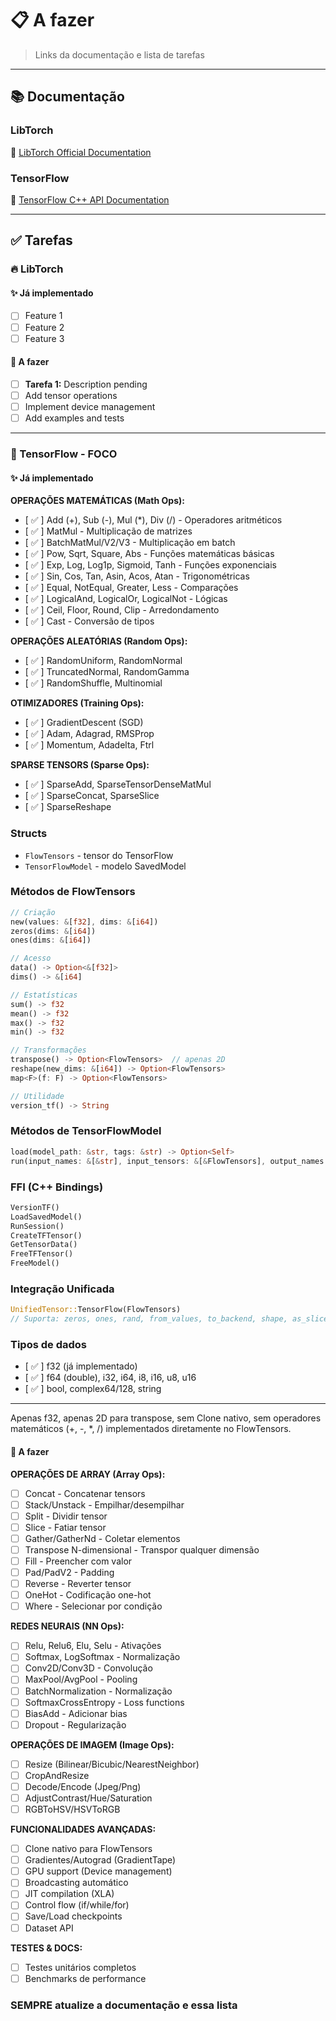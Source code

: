 # 📋 A fazer

> Links da documentação e lista de tarefas

---

## 📚 Documentação

### LibTorch

🔗 [LibTorch Official Documentation](https://pytorch.org/cppdocs/)

### TensorFlow

🔗 [TensorFlow C++ API Documentation](https://www.tensorflow.org/api_docs/cc)

---

## ✅ Tarefas

### 🔥 LibTorch

#### ✨ Já implementado

- [ ] Feature 1
- [ ] Feature 2
- [ ] Feature 3

#### 🚀 A fazer

- [ ] **Tarefa 1:** Description pending
- [ ] Add tensor operations
- [ ] Implement device management
- [ ] Add examples and tests

---

### 🌊 TensorFlow - FOCO

#### ✨ Já implementado

**OPERAÇÕES MATEMÁTICAS (Math Ops):**

- [ ✅ ] Add (+), Sub (-), Mul (*), Div (/) - Operadores aritméticos
- [ ✅ ] MatMul - Multiplicação de matrizes
- [ ✅ ] BatchMatMul/V2/V3 - Multiplicação em batch
- [ ✅ ] Pow, Sqrt, Square, Abs - Funções matemáticas básicas
- [ ✅ ] Exp, Log, Log1p, Sigmoid, Tanh - Funções exponenciais
- [ ✅ ] Sin, Cos, Tan, Asin, Acos, Atan - Trigonométricas
- [ ✅ ] Equal, NotEqual, Greater, Less - Comparações
- [ ✅ ] LogicalAnd, LogicalOr, LogicalNot - Lógicas
- [ ✅ ] Ceil, Floor, Round, Clip - Arredondamento
- [ ✅ ] Cast - Conversão de tipos

**OPERAÇÕES ALEATÓRIAS (Random Ops):**

- [ ✅ ] RandomUniform, RandomNormal
- [ ✅ ] TruncatedNormal, RandomGamma
- [ ✅ ] RandomShuffle, Multinomial

**OTIMIZADORES (Training Ops):**

- [ ✅ ] GradientDescent (SGD)
- [ ✅ ] Adam, Adagrad, RMSProp
- [ ✅ ] Momentum, Adadelta, Ftrl

**SPARSE TENSORS (Sparse Ops):**

- [ ✅ ] SparseAdd, SparseTensorDenseMatMul
- [ ✅ ] SparseConcat, SparseSlice
- [ ✅ ] SparseReshape

### **Structs**

- `FlowTensors` - tensor do TensorFlow
- `TensorFlowModel` - modelo SavedModel

### **Métodos de FlowTensors**

```rust
// Criação
new(values: &[f32], dims: &[i64])
zeros(dims: &[i64])
ones(dims: &[i64])

// Acesso
data() -> Option<&[f32]>
dims() -> &[i64]

// Estatísticas
sum() -> f32
mean() -> f32
max() -> f32
min() -> f32

// Transformações
transpose() -> Option<FlowTensors>  // apenas 2D
reshape(new_dims: &[i64]) -> Option<FlowTensors>
map<F>(f: F) -> Option<FlowTensors>

// Utilidade
version_tf() -> String
```

### **Métodos de TensorFlowModel**

```rust
load(model_path: &str, tags: &str) -> Option<Self>
run(input_names: &[&str], input_tensors: &[&FlowTensors], output_names: &[&str]) -> Option<Vec<FlowTensors>>
```

### **FFI (C++ Bindings)**

```rust
VersionTF()
LoadSavedModel()
RunSession()
CreateTFTensor()
GetTensorData()
FreeTFTensor()
FreeModel()
```

### **Integração Unificada**

```rust
UnifiedTensor::TensorFlow(FlowTensors)
// Suporta: zeros, ones, rand, from_values, to_backend, shape, as_slice, print
```

### **Tipos de dados**

- [ ✅ ] f32 (já implementado)
- [ ✅ ] f64 (double), i32, i64, i8, i16, u8, u16
- [ ✅ ] bool, complex64/128, string

---

Apenas f32, apenas 2D para transpose, sem Clone nativo, sem operadores matemáticos (+, -, *, /) implementados diretamente no FlowTensors.

#### 🚀 A fazer

**OPERAÇÕES DE ARRAY (Array Ops):**

- [ ] Concat - Concatenar tensors
- [ ] Stack/Unstack - Empilhar/desempilhar
- [ ] Split - Dividir tensor
- [ ] Slice - Fatiar tensor
- [ ] Gather/GatherNd - Coletar elementos
- [ ] Transpose N-dimensional - Transpor qualquer dimensão
- [ ] Fill - Preencher com valor
- [ ] Pad/PadV2 - Padding
- [ ] Reverse - Reverter tensor
- [ ] OneHot - Codificação one-hot
- [ ] Where - Selecionar por condição

**REDES NEURAIS (NN Ops):**

- [ ] Relu, Relu6, Elu, Selu - Ativações
- [ ] Softmax, LogSoftmax - Normalização
- [ ] Conv2D/Conv3D - Convolução
- [ ] MaxPool/AvgPool - Pooling
- [ ] BatchNormalization - Normalização
- [ ] SoftmaxCrossEntropy - Loss functions
- [ ] BiasAdd - Adicionar bias
- [ ] Dropout - Regularização

**OPERAÇÕES DE IMAGEM (Image Ops):**

- [ ] Resize (Bilinear/Bicubic/NearestNeighbor)
- [ ] CropAndResize
- [ ] Decode/Encode (Jpeg/Png)
- [ ] AdjustContrast/Hue/Saturation
- [ ] RGBToHSV/HSVToRGB

**FUNCIONALIDADES AVANÇADAS:**

- [ ] Clone nativo para FlowTensors
- [ ] Gradientes/Autograd (GradientTape)
- [ ] GPU support (Device management)
- [ ] Broadcasting automático
- [ ] JIT compilation (XLA)
- [ ] Control flow (if/while/for)
- [ ] Save/Load checkpoints
- [ ] Dataset API

**TESTES & DOCS:**

- [ ] Testes unitários completos
- [ ] Benchmarks de performance

### **SEMPRE** atualize a documentação e essa lista

